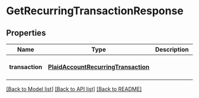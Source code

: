 # GetRecurringTransactionResponse
## Properties

| Name | Type | Description | Notes |
|------------ | ------------- | ------------- | -------------|
| **transaction** | [**PlaidAccountRecurringTransaction**](PlaidAccountRecurringTransaction.md) |  | [optional] [default to null] |

[[Back to Model list]](../README.md#documentation-for-models) [[Back to API list]](../README.md#documentation-for-api-endpoints) [[Back to README]](../README.md)

